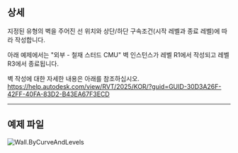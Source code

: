 ## 상세
지정된 유형의 벽을 주어진 선 위치와 상단/하단 구속조건(시작 레벨과 종료 레벨)에 따라 작성합니다.

아래 예제에서는 "외부 - 철재 스터드 CMU" 벽 인스턴스가 레벨 R1에서 작성되고 레벨 R3에서 종료됩니다.

벽 작성에 대한 자세한 내용은 아래를 참조하십시오.
https://help.autodesk.com/view/RVT/2025/KOR/?guid=GUID-30D3A26F-42FF-40FA-83D2-B43EA67F3ECD
___
## 예제 파일

![Wall.ByCurveAndLevels](./Revit.Elements.Wall.ByCurveAndLevels_img.jpg)
